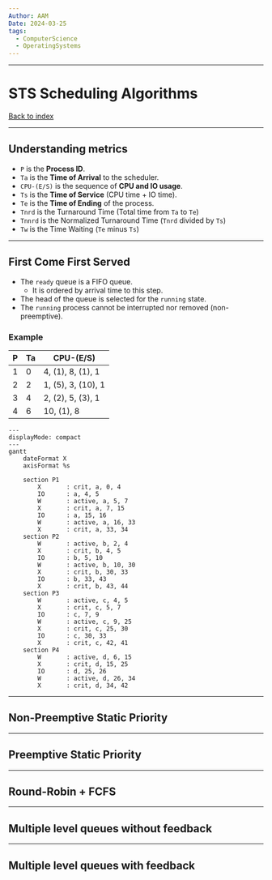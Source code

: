 ```yaml
---
Author: AAM
Date: 2024-03-25
tags:
  - ComputerScience
  - OperatingSystems
---
```

---
# STS Scheduling Algorithms

[Back to index](../OS.md)

---
## Understanding metrics

- `P` is the **Process ID**.
- `Ta` is the **Time of Arrival** to the scheduler.
- `CPU-(E/S)` is the sequence of **CPU and IO usage**.
- `Ts` is the **Time of Service** (CPU time + IO time).
- `Te` is the **Time of Ending** of the process.
- `Tnrd` is the Turnaround Time (Total time from `Ta` to `Te`)
- `Tnnrd` is the Normalized Turnaround Time (`Tnrd` divided by `Ts`)
- `Tw` is the Time Waiting (`Te` minus `Ts`)

---
## First Come First Served

- The `ready` queue is a FIFO queue.
	- It is ordered by arrival time to this step.
- The head of the queue is selected for the `running` state.
- The `running` process cannot be interrupted nor removed (non-preemptive).

### Example

| P   | Ta  | CPU-(E/S)          |
| --- | --- | ------------------ |
| 1   | 0   | 4, (1), 8, (1), 1  |
| 2   | 2   | 1, (5), 3, (10), 1 |
| 3   | 4   | 2, (2), 5, (3), 1  |
| 4   | 6   | 10, (1), 8         |
```mermaid
---
displayMode: compact
---
gantt
    dateFormat X
    axisFormat %s
    
    section P1
        X       : crit, a, 0, 4
        IO      : a, 4, 5
		W       : active, a, 5, 7
		X       : crit, a, 7, 15
		IO      : a, 15, 16
		W       : active, a, 16, 33
		X       : crit, a, 33, 34
    section P2
	    W       : active, b, 2, 4
	    X       : crit, b, 4, 5
	    IO      : b, 5, 10
	    W       : active, b, 10, 30
	    X       : crit, b, 30, 33
	    IO      : b, 33, 43
	    X       : crit, b, 43, 44
	section P3
		W       : active, c, 4, 5
		X       : crit, c, 5, 7
	    IO      : c, 7, 9
	    W       : active, c, 9, 25
	    X       : crit, c, 25, 30
	    IO      : c, 30, 33
	    X       : crit, c, 42, 41
	section P4
		W       : active, d, 6, 15
		X       : crit, d, 15, 25
		IO      : d, 25, 26
		W       : active, d, 26, 34
		X       : crit, d, 34, 42

```

---
## Non-Preemptive Static Priority



---
## Preemptive Static Priority



---
## Round-Robin + FCFS



---
## Multiple level queues without feedback



---
## Multiple level queues with feedback